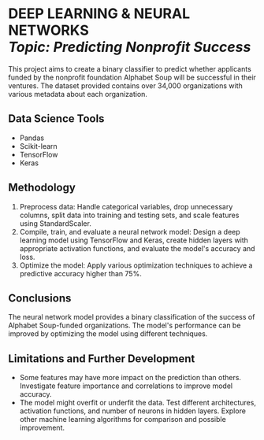 <h1 align="left">DEEP LEARNING & NEURAL NETWORKS<br><i>Topic: Predicting Nonprofit Success</i> </h1> 

<p>This project aims to create a binary classifier to predict whether applicants funded by the nonprofit foundation Alphabet Soup will be successful in their ventures. The dataset provided contains over 34,000 organizations with various metadata about each organization.</p>

## Data Science Tools
- Pandas
- Scikit-learn
- TensorFlow
- Keras

## Methodology
1. Preprocess data: Handle categorical variables, drop unnecessary columns, split data into training and testing sets, and scale features using StandardScaler.
2. Compile, train, and evaluate a neural network model: Design a deep learning model using TensorFlow and Keras, create hidden layers with appropriate activation functions, and evaluate the model's accuracy and loss.
3. Optimize the model: Apply various optimization techniques to achieve a predictive accuracy higher than 75%.

## Conclusions
The neural network model provides a binary classification of the success of Alphabet Soup-funded organizations. The model's performance can be improved by optimizing the model using different techniques.

## Limitations and Further Development 
- Some features may have more impact on the prediction than others. Investigate feature importance and correlations to improve model accuracy.
- The model might overfit or underfit the data. Test different architectures, activation functions, and number of neurons in hidden layers. Explore other machine learning algorithms for comparison and possible improvement.
